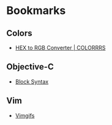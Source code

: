 # Bookmarks

## Colors

- [HEX to RGB Converter | COLORRRS](http://hex.colorrrs.com/)

## Objective-C

- [Block Syntax](http://goshdarnblocksyntax.com)

## Vim

- [Vimgifs](https://vimgifs.com)
